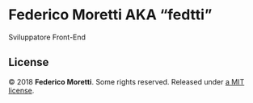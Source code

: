 # Federico Moretti AKA “fedtti”

Sviluppatore Front-End

## License

© 2018 **Federico Moretti**. Some rights reserved. Released under [a MIT license](/LICENSE).